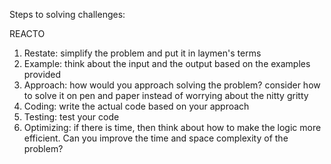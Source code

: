 Steps to solving challenges:

REACTO

1. Restate: simplify the problem and put it in laymen's terms
2. Example: think about the input and the output based on the examples provided
3. Approach: how would you approach solving the problem? consider how to solve it on pen and paper instead of worrying about the nitty gritty
4. Coding: write the actual code based on your approach
5. Testing: test your code
6. Optimizing: if there is time, then think about how to make the logic more efficient. Can you improve the time and space complexity of the problem?
